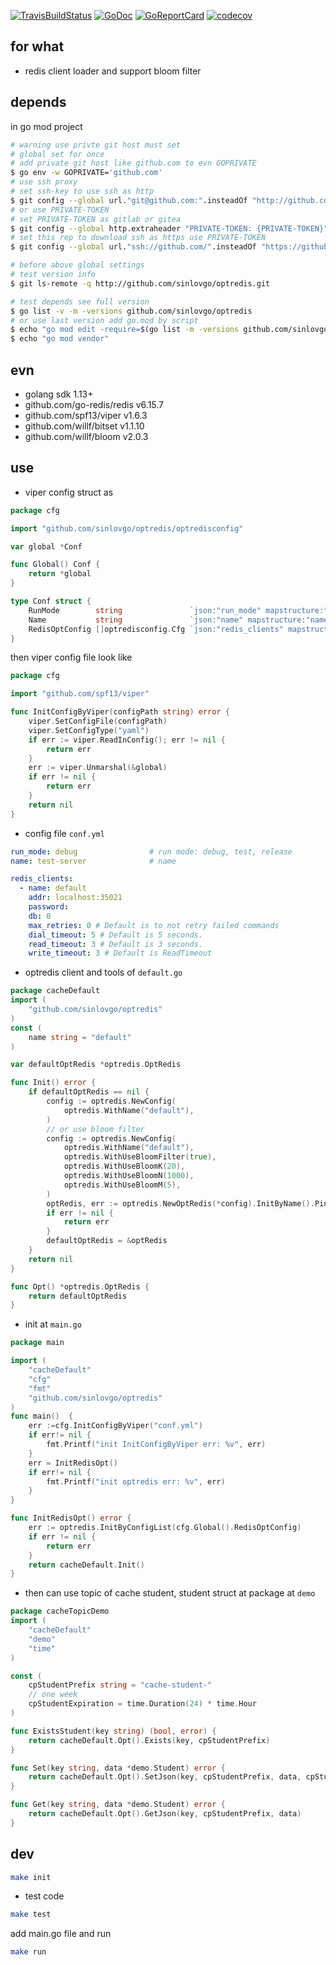 [![TravisBuildStatus](https://api.travis-ci.org/sinlovgo/optredis.svg?branch=master)](https://travis-ci.org/sinlovgo/optredis)
[![GoDoc](https://godoc.org/github.com/sinlovgo/optredis?status.png)](https://godoc.org/github.com/sinlovgo/optredis/)
[![GoReportCard](https://goreportcard.com/badge/github.com/sinlovgo/optredis)](https://goreportcard.com/report/github.com/sinlovgo/optredis)
[![codecov](https://codecov.io/gh/sinlovgo/optredis/branch/master/graph/badge.svg)](https://codecov.io/gh/sinlovgo/optredis)

## for what

- redis client loader and support bloom filter

## depends

in go mod project

```bash
# warning use privte git host must set
# global set for once
# add private git host like github.com to evn GOPRIVATE
$ go env -w GOPRIVATE='github.com'
# use ssh proxy
# set ssh-key to use ssh as http
$ git config --global url."git@github.com:".insteadOf "http://github.com/"
# or use PRIVATE-TOKEN
# set PRIVATE-TOKEN as gitlab or gitea
$ git config --global http.extraheader "PRIVATE-TOKEN: {PRIVATE-TOKEN}"
# set this rep to download ssh as https use PRIVATE-TOKEN
$ git config --global url."ssh://github.com/".insteadOf "https://github.com/"

# before above global settings
# test version info
$ git ls-remote -q http://github.com/sinlovgo/optredis.git

# test depends see full version
$ go list -v -m -versions github.com/sinlovgo/optredis
# or use last version add go.mod by script
$ echo "go mod edit -require=$(go list -m -versions github.com/sinlovgo/optredis | awk '{print $1 "@" $NF}')"
$ echo "go mod vendor"
```

## evn

- golang sdk 1.13+
- github.com/go-redis/redis v6.15.7
- github.com/spf13/viper v1.6.3
- github.com/willf/bitset v1.1.10
- github.com/willf/bloom v2.0.3

## use

- viper config struct as

```go
package cfg

import "github.com/sinlovgo/optredis/optredisconfig"

var global *Conf

func Global() Conf {
	return *global
}

type Conf struct {
	RunMode        string               `json:"run_mode" mapstructure:"run_mode"`
	Name           string               `json:"name" mapstructure:"name"`
	RedisOptConfig []optredisconfig.Cfg `json:"redis_clients" mapstructure:"redis_clients"`
}
```

then viper config file look like

```go
package cfg

import "github.com/spf13/viper"

func InitConfigByViper(configPath string) error {
	viper.SetConfigFile(configPath)
	viper.SetConfigType("yaml")
	if err := viper.ReadInConfig(); err != nil {
		return err
	}
	err := viper.Unmarshal(&global)
	if err != nil {
		return err
	}
	return nil
}
```

- config file `conf.yml`

```yaml
run_mode: debug                # run mode: debug, test, release
name: test-server              # name

redis_clients:
  - name: default
    addr: localhost:35021
    password:
    db: 0
    max_retries: 0 # Default is to not retry failed commands
    dial_timeout: 5 # Default is 5 seconds.
    read_timeout: 3 # Default is 3 seconds.
    write_timeout: 3 # Default is ReadTimeout
```

- optredis client and tools of `default.go`

```go
package cacheDefault
import (
	"github.com/sinlovgo/optredis"
)
const (
	name string = "default"
)

var defaultOptRedis *optredis.OptRedis

func Init() error {
	if defaultOptRedis == nil {
		config := optredis.NewConfig(
			optredis.WithName("default"),
		)
		// or use bloom filter
		config := optredis.NewConfig(
			optredis.WithName("default"),
			optredis.WithUseBloomFilter(true),
			optredis.WithUseBloomK(20),
			optredis.WithUseBloomN(1000),
			optredis.WithUseBloomM(5),
		)
		optRedis, err := optredis.NewOptRedis(*config).InitByName().Ping()
		if err != nil {
			return err
		}
		defaultOptRedis = &optRedis
	}
	return nil
}

func Opt() *optredis.OptRedis {
	return defaultOptRedis
}
```

- init at `main.go`

```go
package main

import (
	"cacheDefault"
	"cfg"
	"fmt"
	"github.com/sinlovgo/optredis"
)
func main()  {
	err :=cfg.InitConfigByViper("conf.yml")
	if err!= nil {
		fmt.Printf("init InitConfigByViper err: %v", err)
	}
	err = InitRedisOpt()
	if err!= nil {
		fmt.Printf("init optredis err: %v", err)
	}
}

func InitRedisOpt() error {
	err := optredis.InitByConfigList(cfg.Global().RedisOptConfig)
	if err != nil {
		return err
	}
	return cacheDefault.Init()
}
```

- then can use topic of cache student, student struct at package at `demo`

```go
package cacheTopicDemo
import (
	"cacheDefault"
	"demo"
	"time"
)

const (
	cpStudentPrefix string = "cache-student-"
	// one week
	cpStudentExpiration = time.Duration(24) * time.Hour
)

func ExistsStudent(key string) (bool, error) {
	return cacheDefault.Opt().Exists(key, cpStudentPrefix)
}

func Set(key string, data *demo.Student) error {
	return cacheDefault.Opt().SetJson(key, cpStudentPrefix, data, cpStudentExpiration)
}

func Get(key string, data *demo.Student) error {
	return cacheDefault.Opt().GetJson(key, cpStudentPrefix, data)
}
```

## dev

```bash
make init
```

- test code

```bash
make test
```

add main.go file and run

```bash
make run
```
